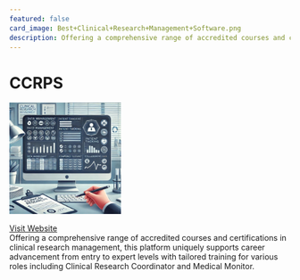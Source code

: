 ```yaml
---
featured: false
card_image: Best+Clinical+Research+Management+Software.png
description: Offering a comprehensive range of accredited courses and certifications in clinical research management, this platform uniquely supports career advancement from entry to expert levels with tailored training for various roles including Clinical Research Coordinator and Medical Monitor.
---
```


# CCRPS
<img src="Best+Clinical+Research+Management+Software.png" alt="Logo" style="max-width: 200px; height: auto;">

<a href="https://ccrps.org/clinical-research-blog/best-clinical-research-management-software">Visit Website</a>  
Offering a comprehensive range of accredited courses and certifications in clinical research management, this platform uniquely supports career advancement from entry to expert levels with tailored training for various roles including Clinical Research Coordinator and Medical Monitor.
